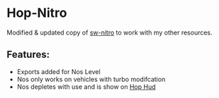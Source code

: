 # Hop-Nitro
Modified & updated copy of [sw-nitro](https://github.com/swcfx/sw-nitro) to work with my other resources.

## Features:
- Exports added for Nos Level
- Nos only works on vehicles with turbo modifcation
- Nos depletes with use and is show on [Hop Hud](https://github.com/H0ppp/hop_hud)

